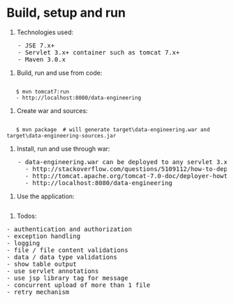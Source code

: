 # Build, setup and run

1. Technologies used:
<pre>
   - JSE 7.x+
   - Servlet 3.x+ container such as tomcat 7.x+
   - Maven 3.0.x
</pre>

1. Build, run and use from code:
<code>
   $ mvn tomcat7:run
   - http://localhost:8080/data-engineering
</code>

1. Create war and sources:
<code>
   $ mvn package  # will generate target\data-engineering.war and target\data-engineering-sources.jar
</code>

1. Install, run and use through war:
<pre>
   - data-engineering.war can be deployed to any servlet 3.x+ container such as tomcat 7.x+.
     - http://stackoverflow.com/questions/5109112/how-to-deploy-war-in-tomcat-7
     - http://tomcat.apache.org/tomcat-7.0-doc/deployer-howto.html
     - http://localhost:8080/data-engineering
</pre>

1. Use the application:
<pre>
</pre>

1. Todos:
<pre>
- authentication and authorization
- exception handling
- logging
- file / file content validations
- data / data type validations
- show table output
- use servlet annotations
- use jsp library tag for message
- concurrent upload of more than 1 file
- retry mechanism
</pre>


